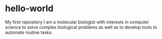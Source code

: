 # hello-world
My first repository
I am a molecular biologist with interests in computer science to solve complex biological problems as well as to develop tools to automate routine tasks.
